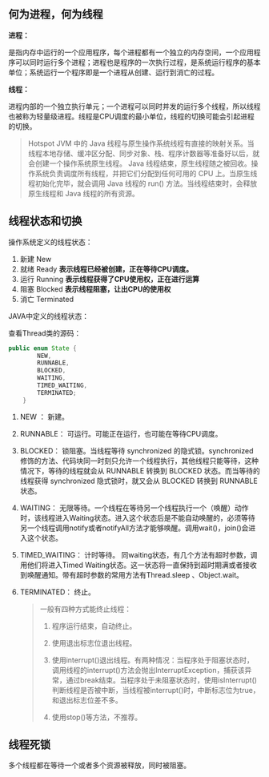## 何为进程，何为线程

**进程：**

是指内存中运行的一个应用程序，每个进程都有一个独立的内存空间，一个应用程序可以同时运行多个进程；进程也是程序的一次执行过程，是系统运行程序的基本单位；系统运行一个程序即是一个进程从创建、运行到消亡的过程。

**线程：**

进程内部的一个独立执行单元；一个进程可以同时并发的运行多个线程，所以线程也被称为轻量级进程。线程是CPU调度的最小单位，线程的切换可能会引起进程的切换。

> Hotspot JVM 中的 Java 线程与原生操作系统线程有直接的映射关系。当线程本地存储、缓冲区分配、同步对象、栈、程序计数器等准备好以后，就会创建一个操作系统原生线程。 Java 线程结束，原生线程随之被回收。操作系统负责调度所有线程，并把它们分配到任何可用的 CPU 上。当原生线程初始化完毕，就会调用 Java 线程的 run() 方法。当线程结束时，会释放原生线程和 Java 线程的所有资源。

## 线程状态和切换

操作系统定义的线程状态：

1. 新建  New
2. 就绪  Ready                    **表示线程已经被创建，正在等待CPU调度。**
3. 运行  Running                **表示线程获得了CPU使用权，正在进行运算**
4. 阻塞  Blocked                 **表示线程阻塞，让出CPU的使用权**
5. 消亡  Terminated

JAVA中定义的线程状态：

查看Thread类的源码：

```java
public enum State {
        NEW,
        RUNNABLE,         
        BLOCKED,          
        WAITING,					
        TIMED_WAITING,
        TERMINATED;
    }
```

1. NEW ：             新建。

2. RUNNABLE：  可运行。可能正在运行，也可能在等待CPU调度。

3. BLOCKED：     锁阻塞。当线程等待 synchronized 的隐式锁。synchronized 修饰的方法、代码块同一时刻只允许一个线程执行，其他线程只能等待，这种情况下，等待的线程就会从 RUNNABLE 转换到 BLOCKED 状态。而当等待的线程获得 synchronized 隐式锁时，就又会从 BLOCKED 转换到 RUNNABLE 状态。

4. WAITING：      无限等待。一个线程在等待另一个线程执行一个（唤醒）动作时，该线程进入Waiting状态。进入这个状态后是不能自动唤醒的，必须等待另一个线程调用notify或者notifyAll方法才能够唤醒。调用wait()，join()会进入这个状态。

5. TIMED_WAITING： 计时等待。 同waiting状态，有几个方法有超时参数，调用他们将进入Timed Waiting状态。这一状态将一直保持到超时期满或者接收到唤醒通知。带有超时参数的常用方法有Thread.sleep 、Object.wait。

6. TERMINATED： 终止。

   > 一般有四种方式能终止线程：
   >
   > 1. 程序运行结束，自动终止。
   >
   > 2. 使用退出标志位退出线程。
   > 3. 使用interrupt()退出线程。有两种情况：当程序处于阻塞状态时，调用线程的interrupt()方法会抛出InterruptException，捕获该异常，通过break结束。当程序处于未阻塞状态时，使用isInterrupt()判断线程是否被中断，当线程被interrupt()时，中断标志位为true，和退出标志位差不多。
   > 4. 使用stop()等方法，不推荐。

## 线程死锁

多个线程都在等待一个或者多个资源被释放，同时被阻塞。


